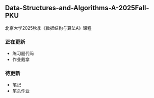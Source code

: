 ## Data-Structures-and-Algorithms-A-2025Fall-PKU
北京大学2025秋季《数据结构与算法A》课程
### 正在更新
- 练习题代码
- 作业戴拿
### 待更新
- 笔记
- 笔头作业
